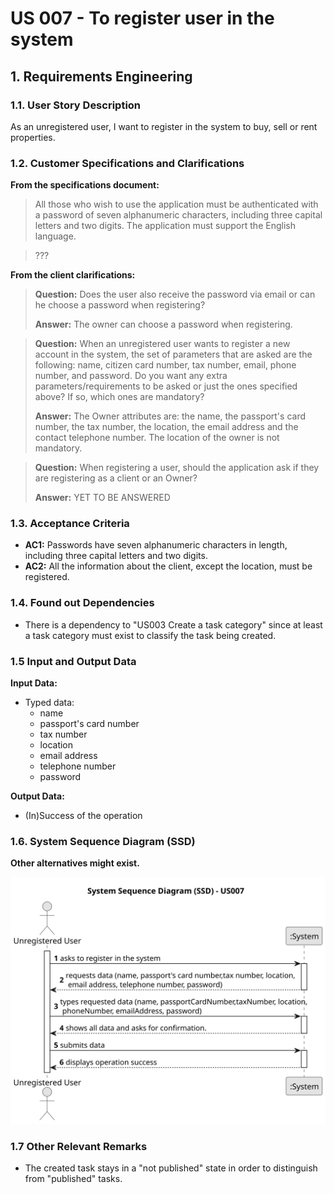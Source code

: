 # US 007 - To register user in the system

## 1. Requirements Engineering

### 1.1. User Story Description

As an unregistered user, I want to register in the system to buy, sell or rent properties.

### 1.2. Customer Specifications and Clarifications

**From the specifications document:**

> All those who wish to use the application must be authenticated with a password of seven alphanumeric characters, including three capital letters and two digits. The application must support the English language.

> ???



**From the client clarifications:**

> **Question:** Does the user also receive the password via email or can he choose a password when registering?
>
> **Answer:** The owner can choose a password when registering.

> **Question:** When an unregistered user wants to register a new account in the system, the set of parameters that are asked are the following: name, citizen card number, tax number, email, phone number, and password. Do you want any extra parameters/requirements to be asked or just the ones specified above? If so, which ones are mandatory?
>
> **Answer:** The Owner attributes are: the name, the passport's card number, the tax number, the location, the email
> address and the contact telephone number. The location of the owner is not mandatory.

> **Question:** When registering a user, should the application ask if they are registering as a client or an Owner?
>
> **Answer:** YET TO BE ANSWERED

### 1.3. Acceptance Criteria

* **AC1:** Passwords have seven alphanumeric characters in length, including three capital letters and two digits.
* **AC2:** All the information about the client, except the location, must be registered.

### 1.4. Found out Dependencies

* There is a dependency to "US003 Create a task category" since at least a task category must exist to classify the task
  being created.

### 1.5 Input and Output Data

**Input Data:**

* Typed data:
    * name
    * passport's card number
    * tax number
    * location
    * email address
    * telephone number
    * password

**Output Data:**

* (In)Success of the operation

### 1.6. System Sequence Diagram (SSD)

**Other alternatives might exist.**

![System Sequence Diagram - US007](svg/us007-system-sequence-diagram.svg)

### 1.7 Other Relevant Remarks

* The created task stays in a "not published" state in order to distinguish from "published" tasks.